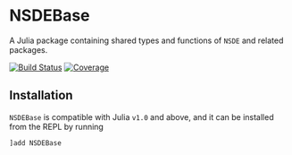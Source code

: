 # NSDEBase

A Julia package containing shared types and functions of `NSDE` and related packages.

[![Build Status](https://github.com/antonuccig/NSDEBase.jl/workflows/CI/badge.svg)](https://github.com/antonuccig/NSDEBase.jl/actions)
[![Coverage](https://codecov.io/gh/antonuccig/NSDEBase.jl/branch/master/graph/badge.svg)](https://codecov.io/gh/antonuccig/NSDEBase.jl)

## Installation

`NSDEBase` is compatible with Julia `v1.0` and above, and it can be installed from the REPL by running
```julia
]add NSDEBase
```
